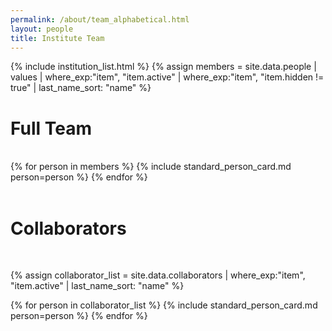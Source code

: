 ```yaml
---
permalink: /about/team_alphabetical.html
layout: people
title: Institute Team
---
```


{% include institution_list.html %}
{% assign members = site.data.people | values
                                     | where_exp:"item", "item.active"
                                     | where_exp:"item", "item.hidden != true"
                                     | last_name_sort: "name" %}

<h1>Full Team</h1><br>

<div class="container-fluid">
<div class="row">
{% for person in members %}
    {% include standard_person_card.md person=person %}
{% endfor %}
</div>
</div>

<br>
<h1>Collaborators</h1><br>

{% assign collaborator_list = site.data.collaborators | where_exp:"item", "item.active"
                                                      | last_name_sort: "name" %}

<div class="container-fluid">
  <div class="row">
    {% for person in collaborator_list %}
      {% include standard_person_card.md person=person %}
    {% endfor %}
  </div>
</div>


